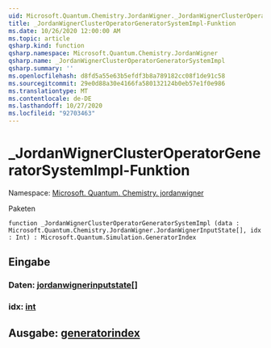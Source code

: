 ```yaml
---
uid: Microsoft.Quantum.Chemistry.JordanWigner._JordanWignerClusterOperatorGeneratorSystemImpl
title: _JordanWignerClusterOperatorGeneratorSystemImpl-Funktion
ms.date: 10/26/2020 12:00:00 AM
ms.topic: article
qsharp.kind: function
qsharp.namespace: Microsoft.Quantum.Chemistry.JordanWigner
qsharp.name: _JordanWignerClusterOperatorGeneratorSystemImpl
qsharp.summary: ''
ms.openlocfilehash: d8fd5a55e63b5efdf3b8a789182cc08f1de91c58
ms.sourcegitcommit: 29e0d88a30e4166fa580132124b0eb57e1f0e986
ms.translationtype: MT
ms.contentlocale: de-DE
ms.lasthandoff: 10/27/2020
ms.locfileid: "92703463"
---
```

# <a name="_jordanwignerclusteroperatorgeneratorsystemimpl-function"></a>_JordanWignerClusterOperatorGeneratorSystemImpl-Funktion

Namespace: [Microsoft. Quantum. Chemistry. jordanwigner](xref:Microsoft.Quantum.Chemistry.JordanWigner)

Paketen [](https://nuget.org/packages/)




```qsharp
function _JordanWignerClusterOperatorGeneratorSystemImpl (data : Microsoft.Quantum.Chemistry.JordanWigner.JordanWignerInputState[], idx : Int) : Microsoft.Quantum.Simulation.GeneratorIndex
```


## <a name="input"></a>Eingabe

### <a name="data--jordanwignerinputstate"></a>Daten: [jordanwignerinputstate](xref:Microsoft.Quantum.Chemistry.JordanWigner.JordanWignerInputState)[]




### <a name="idx--int"></a>idx: [int](xref:microsoft.quantum.lang-ref.int)





## <a name="output--generatorindex"></a>Ausgabe: [generatorindex](xref:Microsoft.Quantum.Simulation.GeneratorIndex)


